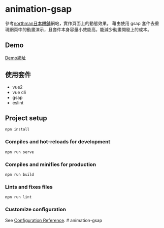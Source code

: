 # animation-gsap

參考[northman日本餅舖](https://northman-hokkaido.com/)網站，實作頁面上的動態效果。
藉由使用 gsap 套件去重現網頁中的動畫演示，且套件本身容量小效能高，能減少動畫開發上的成本。
## Demo
[Demo網址](https://eve21952195.github.io/animation-gsap/)
## 使用套件
- vue2
- vue cli
- gsap
- eslint
## Project setup 
```
npm install 
``` 
### Compiles and hot-reloads for development 
```
npm run serve
``` 
### Compiles and minifies for production 
```
npm run build
``` 
### Lints and fixes files 
```
npm run lint
``` 
### Customize configuration 
See [Configuration Reference](https://cli.vuejs.org/config/). # animation-gsap